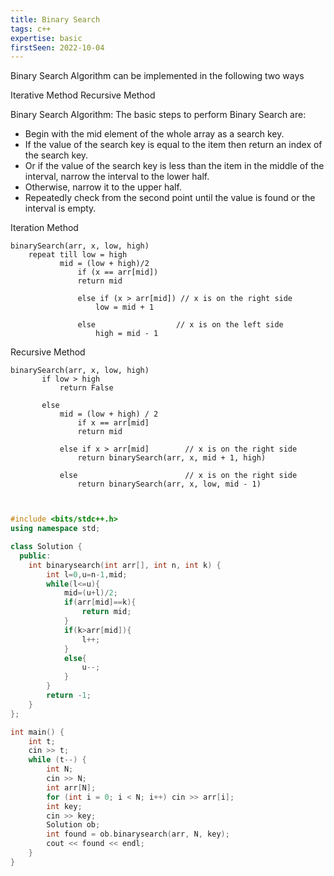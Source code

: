```yaml
---
title: Binary Search
tags: c++
expertise: basic
firstSeen: 2022-10-04
---
```

Binary Search Algorithm can be implemented in the following two ways

Iterative Method
Recursive Method

Binary Search Algorithm: The basic steps to perform Binary Search are:

* Begin with the mid element of the whole array as a search key.
* If the value of the search key is equal to the item then return an index of the search key.
* Or if the value of the search key is less than the item in the middle of the interval, narrow the interval to the lower half.
* Otherwise, narrow it to the upper half.
* Repeatedly check from the second point until the value is found or the interval is empty.

Iteration Method

    binarySearch(arr, x, low, high)
        repeat till low = high
               mid = (low + high)/2
                   if (x == arr[mid])
                   return mid

                   else if (x > arr[mid]) // x is on the right side
                       low = mid + 1

                   else                  // x is on the left side
                       high = mid - 1


Recursive Method

    binarySearch(arr, x, low, high)
           if low > high
               return False

           else
               mid = (low + high) / 2
                   if x == arr[mid]
                   return mid

               else if x > arr[mid]        // x is on the right side
                   return binarySearch(arr, x, mid + 1, high)

               else                        // x is on the right side
                   return binarySearch(arr, x, low, mid - 1)


```cpp


#include <bits/stdc++.h>
using namespace std;

class Solution {
  public:
    int binarysearch(int arr[], int n, int k) {
        int l=0,u=n-1,mid;
        while(l<=u){
            mid=(u+l)/2;
            if(arr[mid]==k){
                return mid;
            }
            if(k>arr[mid]){
                l++;
            }
            else{
                u--;
            }
        }
        return -1;
    }
};

int main() {
    int t;
    cin >> t;
    while (t--) {
        int N;
        cin >> N;
        int arr[N];
        for (int i = 0; i < N; i++) cin >> arr[i];
        int key;
        cin >> key;
        Solution ob;
        int found = ob.binarysearch(arr, N, key);
        cout << found << endl;
    }
}

```
